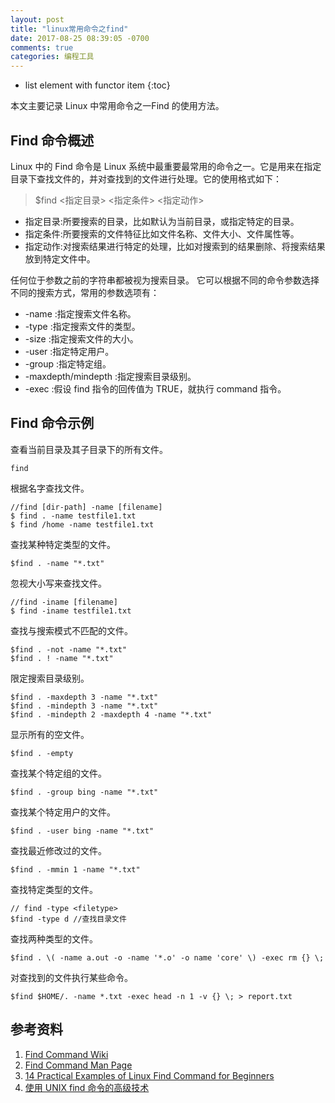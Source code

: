 ```yaml
---
layout: post
title: "linux常用命令之find"
date: 2017-08-25 08:39:05 -0700
comments: true
categories: 编程工具
---
```

* list element with functor item
{:toc}

本文主要记录 Linux 中常用命令之一Find 的使用方法。

<!--more-->

## Find 命令概述

Linux 中的 Find 命令是 Linux 系统中最重要最常用的命令之一。它是用来在指定目录下查找文件的，并对查找到的文件进行处理。它的使用格式如下：

> $find <指定目录> <指定条件> <指定动作>

* 指定目录:所要搜索的目录，比如默认为当前目录，或指定特定的目录。
* 指定条件:所要搜索的文件特征比如文件名称、文件大小、文件属性等。
* 指定动作:对搜索结果进行特定的处理，比如对搜索到的结果删除、将搜索结果放到特定文件中。

任何位于参数之前的字符串都被视为搜索目录。
它可以根据不同的命令参数选择不同的搜索方式，常用的参数选项有：

* -name <filename>:指定搜索文件名称。
* -type <filetype>:指定搜索文件的类型。
* -size <filesize>:指定搜索文件的大小。
* -user <username>:指定特定用户。
* -group <groupname>:指定特定组。
* -maxdepth/mindepth <num>:指定搜索目录级别。
* -exec <command>:假设 find 指令的回传值为 TRUE，就执行 command 指令。

## Find 命令示例

查看当前目录及其子目录下的所有文件。

```
find
```

根据名字查找文件。

```
//find [dir-path] -name [filename]
$ find . -name testfile1.txt
$ find /home -name testfile1.txt
```

查找某种特定类型的文件。

```
$find . -name "*.txt"
```

忽视大小写来查找文件。

```
//find -iname [filename]
$ find -iname testfile1.txt
```

查找与搜索模式不匹配的文件。

```
$find . -not -name "*.txt"
$find . ! -name "*.txt"
```

限定搜索目录级别。

```
$find . -maxdepth 3 -name "*.txt"
$find . -mindepth 3 -name "*.txt"
$find . -mindepth 2 -maxdepth 4 -name "*.txt"
```

显示所有的空文件。

```
$find . -empty
```

查找某个特定组的文件。

```
$find . -group bing -name "*.txt"
```

查找某个特定用户的文件。

```
$find . -user bing -name "*.txt"
```

查找最近修改过的文件。

```
$find . -mmin 1 -name "*.txt"
```

查找特定类型的文件。

```
// find -type <filetype>
$find -type d //查找目录文件
```

查找两种类型的文件。

```
$find . \( -name a.out -o -name '*.o' -o name 'core' \) -exec rm {} \;
```

对查找到的文件执行某些命令。

```
$find $HOME/. -name *.txt -exec head -n 1 -v {} \; > report.txt
```

## 参考资料

1. [Find Command Wiki](https://en.wikipedia.org/wiki/Find)  
2. [Find Command Man Page](http://man7.org/linux/man-pages/man1/find.1.html)
3. [14 Practical Examples of Linux Find Command for Beginners](https://www.howtoforge.com/tutorial/linux-find-command/)
4. [使用 UNIX find 命令的高级技术](https://www.ibm.com/developerworks/cn/aix/library/es-unix-find.html)

